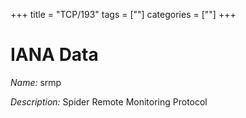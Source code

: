 +++
title = "TCP/193"
tags = [""]
categories = [""]
+++

# IANA Data

_Name:_ srmp

_Description:_ Spider Remote Monitoring Protocol

